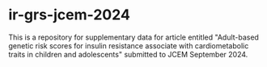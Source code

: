 # ir-grs-jcem-2024
This is a repository for supplementary data for article entitled "Adult-based genetic risk scores for insulin resistance associate with cardiometabolic traits in children and adolescents" submitted to JCEM September 2024.
